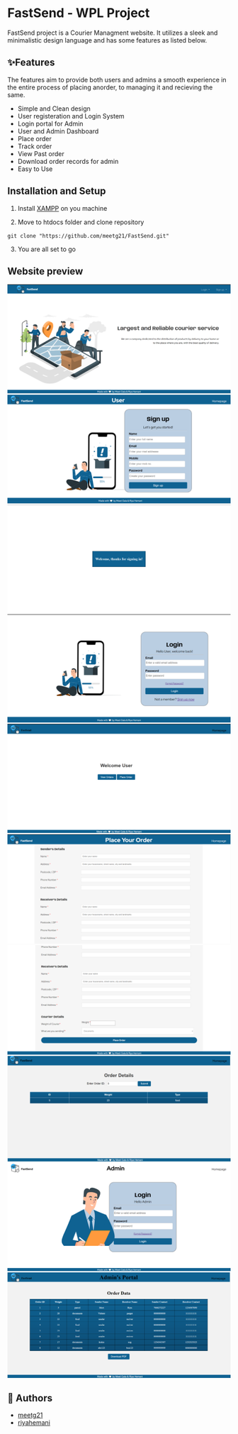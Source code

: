 
# **FastSend - WPL Project**

FastSend project is a Courier Managment website. It utilizes a sleek and minimalistic design language and has some features as listed below.

## :sparkles:**Features**
The features aim to provide both users and admins a smooth experience in the entire process of placing anorder, to managing it and recieving the same.

+ Simple and Clean design
+ User registeration and Login System
+ Login portal for Admin
+ User and Admin Dashboard
+ Place order
+ Track order
+ View  Past order
+ Download order records for admin
+ Easy to Use

## Installation and Setup

1. Install [XAMPP](https://www.apachefriends.org/download.html) on you machine

2. Move to htdocs folder and clone repository
```console
git clone "https://github.com/meetg21/FastSend.git"
```
3. You are all set to go

## Website preview
![home page](https://github.com/meetg21/FastSend/blob/main/images/home.png)
![signup user](https://github.com/meetg21/FastSend/blob/main/images/signup.png)
![popup](https://github.com/meetg21/FastSend/blob/main/images/popup.png)
![login user](https://github.com/meetg21/FastSend/blob/main/images/loginuser.png)
![userportal](https://github.com/meetg21/FastSend/blob/main/images/userportal.png)
![placeorder](https://github.com/meetg21/FastSend/blob/main/images/placeoreder1.png)
![placeorder](https://github.com/meetg21/FastSend/blob/main/images/placeoreder2.png)
![vieworder](https://github.com/meetg21/FastSend/blob/main/images/viewordr.png)
![login admin](https://github.com/meetg21/FastSend/blob/main/images/loginadmin.png)
![adminportal](https://github.com/meetg21/FastSend/blob/main/images/adminportal.png)

## :book: Authors
+ [meetg21](https://github.com/meetg21)
+ [riyahemani](https://github.com/riyahemani)





